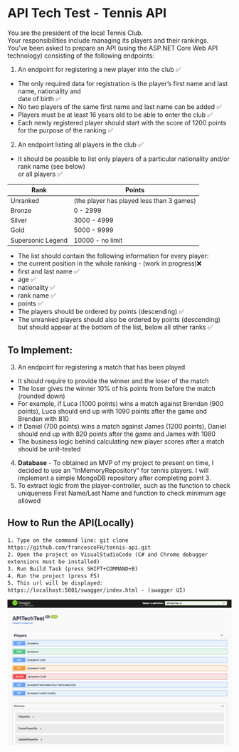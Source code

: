 # API Tech Test - Tennis API

You are the president of the local Tennis Club.\
Your responsibilities include managing its players and their rankings.\
You’ve been asked to prepare an API (using the ASP.NET Core Web API technology) consisting of the following endpoints:

1. An endpoint for registering a new player into the club ✅
- The only required data for registration is the player’s first name and last name, nationality and\
 date of birth ✅
- No two players of the same first name and last name can be added ✅
- Players must be at least 16 years old to be able to enter the club ✅
- Each newly registered player should start with the score of 1200 points for the purpose of the ranking ✅

2. An endpoint listing all players in the club ✅
- It should be possible to list only players of a particular nationality and/or rank name (see below)\
 or all players ✅

**Rank** | **Points**
--- | ---
Unranked | (the player has played less than 3 games)
Bronze | 0 - 2999
Silver | 3000 - 4999
Gold | 5000 - 9999
Supersonic Legend | 10000 - no limit


- The list should contain the following information for every player:
 - the current position in the whole ranking - (work in progress)❌
 - first and last name ✅
 - age ✅
 - nationality ✅
 - rank name ✅
 - points ✅
- The players should be ordered by points (descending) ✅
 - The unranked players should also be ordered by points (descending) but should appear at the bottom of the list, below all other ranks ✅

## To Implement:
3. An endpoint for registering a match that has been played
- It should require to provide the winner and the loser of the match
- The loser gives the winner 10% of his points from before the match (rounded down)
 - For example, if Luca (1000 points) wins a match against Brendan (900 points), Luca should end up with 1090 points after the game and Brendan with 810
 - If Daniel (700 points) wins a match against James (1200 points), Daniel should end up with 820 points after the game and James with 1080
- The business logic behind calculating new player scores after a match should be unit-tested

4. **Database** - To obtained an MVP of my project to present on time, I decided to use an "InMemoryRepository" for tennis players. I will implement a simple MongoDB repository after completing point 3.
5. To extract logic from the player-controller, such as the function to check uniqueness First Name/Last Name and function to check minimum age allowed

How to Run the API(Locally)
----
```
1. Type on the command line: git clone https://github.com/francescoFH/tennis-api.git
2. Open the project on VisualStudioCode (C# and Chrome debugger extensions must be installed)
3. Run Build Task (press SHIFT+COMMAND+B)
4. Run the project (press F5)
5. This url will be displayed: https://localhost:5001/swagger/index.html - (swagger UI)
```
![screenshot](./img/tennis-api.png)
